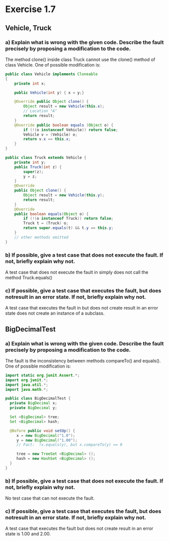 # Exercise 1.7

## Vehicle, Truck
### a) Explain what is wrong with the given code. Describe the fault precisely by proposing a modification to the code.

The method clone() inside class Truck cannot use the clone() method of class Vehicle. One of possible modification is:
```Java
public class Vehicle implements Cloneable
{
    private int x;

    public Vehicle(int y) { x = y;}

    @Override public Object clone() {
        Object result = new Vehicle(this.x);
        // Location "A"
        return result;
    }
    @Override public boolean equals (Object o) {
        if (!(o instanceof Vehicle)) return false;
        Vehicle v = (Vehicle) o;
        return v.x == this.x;
    }
}
```
```Java
public class Truck extends Vehicle {
    private int y;
    public Truck(int z) {
        super(z);
        y = z;
    }
    @Override
    public Object clone() {
        Object result = new Vehicle(this.y);
        return result;
    }
    @Override
    public boolean equals(Object o) {
        if (!(o instanceof Truck)) return false;
        Truck t = (Truck) o;
        return super.equals(t) && t.y == this.y;
    }
    // other methods omitted
}
```

### b) If possible, give a test case that does not execute the fault. If not, briefly explain why not.
A test case that does not execute the fault in simply does not call the method Truck.equals()

### c) If possible, give a test case that executes the fault, but does notresult in an error state. If not, briefly explain why not.
A test case that executes the fault in but does not create result in an error state does not create an instance of a subclass.

## BigDecimalTest
### a) Explain what is wrong with the given code. Describe the fault precisely by proposing a modification to the code.
The fault is the inconsistency between methods compareTo() and equals(). One of possible modification is:
```Java
import static org.junit.Assert.*;
import org.junit.*;
import java.util.*;
import java.math.*;

public class BigDecimalTest {
  private BigDecimal x;
  private BigDecimal y;

  Set <BigDecimal> tree;
  Set <BigDecimal> hash;

  @Before public void setUp() {
     x = new BigDecimal("1.0");
     y = new BigDecimal("1.00");
     // Fact:  !x.equals(y), but x.compareTo(y) == 0

     tree = new TreeSet <BigDecimal> ();
     hash = new HashSet <BigDecimal> ();
  }
}  
```

### b) If possible, give a test case that does not execute the fault. If not, briefly explain why not.
No test case that can not execute the fault.

### c) If possible, give a test case that executes the fault, but does notresult in an error state. If not, briefly explain why not.
A test case that executes the fault but does not create result in an error state is 1.00 and 2.00.